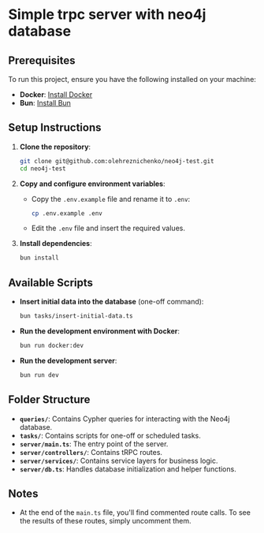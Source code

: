 # Simple trpc server with neo4j database

## Prerequisites

To run this project, ensure you have the following installed on your machine:

- **Docker**: [Install Docker](https://docs.docker.com/get-docker/)
- **Bun**: [Install Bun](https://bun.sh)

## Setup Instructions

1. **Clone the repository**:

   ```bash
   git clone git@github.com:olehreznichenko/neo4j-test.git
   cd neo4j-test
   ```

2. **Copy and configure environment variables**:

   - Copy the `.env.example` file and rename it to `.env`:
     ```bash
     cp .env.example .env
     ```
   - Edit the `.env` file and insert the required values.

3. **Install dependencies**:
   ```bash
   bun install
   ```

## Available Scripts

- **Insert initial data into the database** (one-off command):

  ```bash
  bun tasks/insert-initial-data.ts
  ```

- **Run the development environment with Docker**:

  ```bash
  bun run docker:dev
  ```

- **Run the development server**:
  ```bash
  bun run dev
  ```

## Folder Structure

- **`queries/`**: Contains Cypher queries for interacting with the Neo4j database.
- **`tasks/`**: Contains scripts for one-off or scheduled tasks.
- **`server/main.ts`**: The entry point of the server.
- **`server/controllers/`**: Contains tRPC routes.
- **`server/services/`**: Contains service layers for business logic.
- **`server/db.ts`**: Handles database initialization and helper functions.

## Notes

- At the end of the `main.ts` file, you'll find commented route calls. To see the results of these routes, simply uncomment them.
